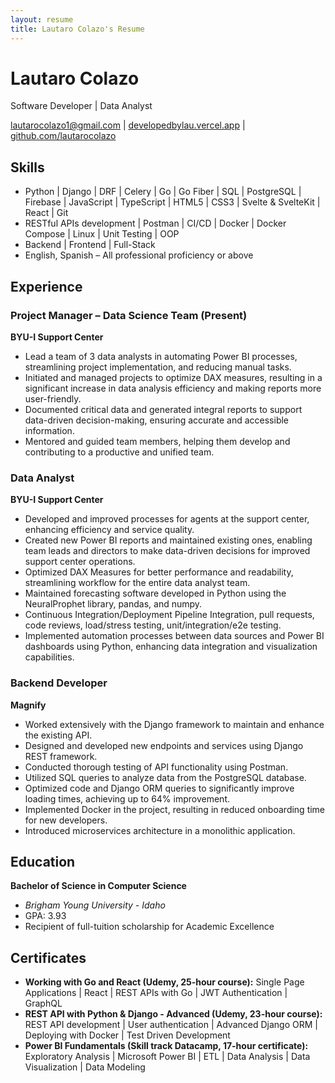 ```yaml
---
layout: resume
title: Lautaro Colazo's Resume
---
```


# Lautaro Colazo
Software Developer | Data Analyst

<div id="webaddress">
<a href="mailto:lautarocolazo1@gmail.com">lautarocolazo1@gmail.com</a> |
<a href="https://developedbylau.vercel.app">developedbylau.vercel.app</a> |
<a href="https://github.com/lautarocolazo">github.com/lautarocolazo</a>
</div>

## Skills
- Python | Django | DRF | Celery | Go | Go Fiber | SQL | PostgreSQL | Firebase | JavaScript | TypeScript | HTML5 | CSS3 | Svelte & SvelteKit | React | Git
- RESTful APIs development | Postman | CI/CD | Docker | Docker Compose | Linux | Unit Testing | OOP
- Backend | Frontend | Full-Stack
- English, Spanish – All professional proficiency or above

## Experience
### Project Manager – Data Science Team (Present)
**BYU-I Support Center**
- Lead a team of 3 data analysts in automating Power BI processes, streamlining project implementation, and reducing manual tasks.
- Initiated and managed projects to optimize DAX measures, resulting in a significant increase in data analysis efficiency and making reports more user-friendly.
- Documented critical data and generated integral reports to support data-driven decision-making, ensuring accurate and accessible information.
- Mentored and guided team members, helping them develop and contributing to a productive and unified team.

### Data Analyst
**BYU-I Support Center**
- Developed and improved processes for agents at the support center, enhancing efficiency and service quality.
- Created new Power BI reports and maintained existing ones, enabling team leads and directors to make data-driven decisions for improved support center operations.
- Optimized DAX Measures for better performance and readability, streamlining workflow for the entire data analyst team.
- Maintained forecasting software developed in Python using the NeuralProphet library, pandas, and numpy.
- Continuous Integration/Deployment Pipeline Integration, pull requests, code reviews, load/stress testing, unit/integration/e2e testing.
- Implemented automation processes between data sources and Power BI dashboards using Python, enhancing data integration and visualization capabilities.

### Backend Developer
**Magnify**
- Worked extensively with the Django framework to maintain and enhance the existing API.
- Designed and developed new endpoints and services using Django REST framework.
- Conducted thorough testing of API functionality using Postman.
- Utilized SQL queries to analyze data from the PostgreSQL database.
- Optimized code and Django ORM queries to significantly improve loading times, achieving up to 64% improvement.
- Implemented Docker in the project, resulting in reduced onboarding time for new developers.
- Introduced microservices architecture in a monolithic application.

## Education
**Bachelor of Science in Computer Science**
- *Brigham Young University - Idaho*
- GPA: 3.93
- Recipient of full-tuition scholarship for Academic Excellence

## Certificates
- **Working with Go and React (Udemy, 25-hour course):** Single Page Applications | React | REST APIs with Go | JWT Authentication | GraphQL
- **REST API with Python & Django - Advanced (Udemy, 23-hour course):** REST API development | User authentication | Advanced Django ORM | Deploying with Docker | Test Driven Development
- **Power BI Fundamentals (Skill track Datacamp, 17-hour certificate):** Exploratory Analysis | Microsoft Power BI | ETL | Data Analysis | Data Visualization | Data Modeling
